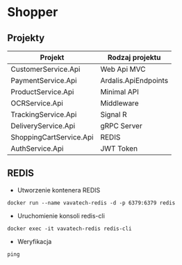 # Shopper

## Projekty

| Projekt  	| Rodzaj projektu  	|
|---	|---	|
| CustomerService.Api  	| Web Api MVC  	|
| PaymentService.Api  	| Ardalis.ApiEndpoints  	|
| ProductService.Api   	| Minimal API  	|
| OCRService.Api   	| Middleware  	|
| TrackingService.Api 	| Signal R  	|
| DeliveryService.Api 	| gRPC Server  	|
| ShoppingCartService.Api | REDIS |
| AuthService.Api | JWT Token |

## REDIS

- Utworzenie kontenera REDIS
~~~
docker run --name vavatech-redis -d -p 6379:6379 redis
~~~

- Uruchomienie konsoli redis-cli
~~~
docker exec -it vavatech-redis redis-cli
~~~

- Weryfikacja
~~~
ping
~~~
